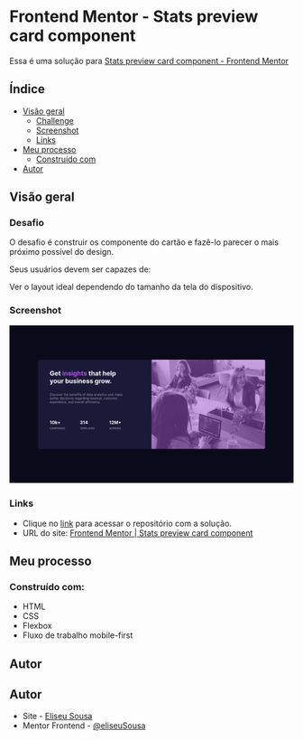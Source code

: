 # Frontend Mentor - Stats preview card component

Essa é uma solução para [Stats preview card component -  Frontend Mentor](https://www.frontendmentor.io/challenges/stats-preview-card-component-8JqbgoU62)

## Índice
  - [Visão geral](#visao-geral)
    - [Challenge](#challenge)
    - [Screenshot](#screenshot)
    - [Links](#links)
  - [Meu processo](#meu-processo)
    - [Construído com](#construido-com)
  - [Autor](#autor)


## Visão geral

### Desafio 
O desafio é construir os componente do cartão e fazê-lo parecer o mais próximo possível do design.

Seus usuários devem ser capazes de:

Ver o layout ideal dependendo do tamanho da tela do dispositivo.  


### Screenshot

![](./screenshot.png)

### Links
- Clique no [link](https://github.com/eliseuSousa/cartao-visualizacao-estatisticas) para acessar o repositório com a solução.
- URL do site: [Frontend Mentor | Stats preview card component]()

## Meu processo
### Construído com:
- HTML
- CSS
- Flexbox
- Fluxo de trabalho mobile-first

## Autor
## Autor 
- Site - [Eliseu Sousa](https://eliseusousa.github.io/portfolio/)
- Mentor Frontend - [@eliseuSousa](https://www.frontendmentor.io/profile/eliseuSousa)